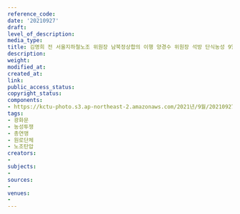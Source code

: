 ```yaml
---
reference_code: 
date: '20210927'
draft: 
level_of_description: 
media_type: 
title: 김명희 전 서울지하철노조 위원장 남북정상합의 이행 양경수 위원장 석방 단식농성 9일차 지지방문
description: 
weight: 
modified_at: 
created_at: 
link: 
public_access_status: 
copyright_status: 
components:
- https://kctu-photo.s3.ap-northeast-2.amazonaws.com/2021년/9월/20210927-김명희+전+서울지하철노조+위원장+남북정상합의+이행+양경수+위원장+석방+단식농성+9일차+지지방문_광화문_농성투쟁_총연맹_원로단체_노조탄압/E5D40008.jpg
tags:
- 광화문
- 농성투쟁
- 총연맹
- 원로단체
- 노조탄압
creators:
- 
subjects:
- 
sources:
- 
venues:
- 
---
```

